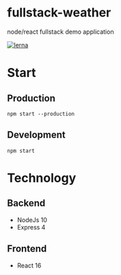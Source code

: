 # fullstack-weather
node/react fullstack demo application

[![lerna](https://img.shields.io/badge/maintained%20with-lerna-cc00ff.svg)](https://lerna.js.org/)

# Start

## Production

```
npm start --production
```

## Development

```
npm start
```


# Technology

## Backend

* NodeJs 10
* Express 4

## Frontend

* React 16

